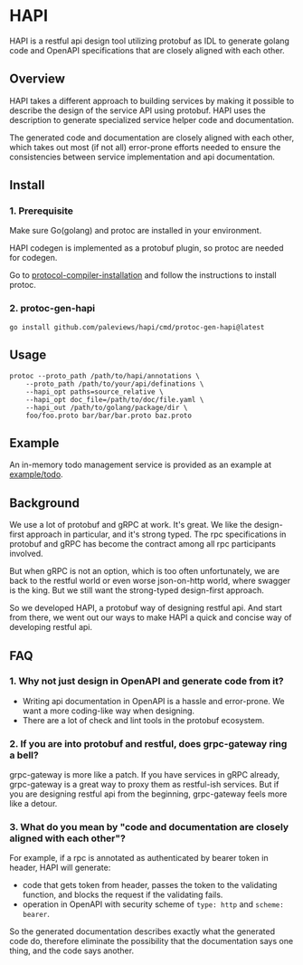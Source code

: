 # HAPI

HAPI is a restful api design tool utilizing protobuf as IDL
to generate golang code and OpenAPI specifications
that are closely aligned with each other.

## Overview

HAPI takes a different approach to building services by making it possible to
describe the design of the service API using protobuf. HAPI uses the description
to generate specialized service helper code and documentation.

The generated code and documentation are closely aligned with each other,
which takes out most (if not all) error-prone efforts needed to ensure the consistencies
between service implementation and api documentation.

## Install

### 1. Prerequisite

Make sure Go(golang) and protoc are installed in your environment.

HAPI codegen is implemented as a protobuf plugin, so protoc are needed for codegen.

Go to [protocol-compiler-installation](https://github.com/protocolbuffers/protobuf#protocol-compiler-installation)
and follow the instructions to install protoc.

### 2. protoc-gen-hapi

```shell
go install github.com/paleviews/hapi/cmd/protoc-gen-hapi@latest
```

## Usage

```shell
protoc --proto_path /path/to/hapi/annotations \
    --proto_path /path/to/your/api/definations \
    --hapi_opt paths=source_relative \
    --hapi_opt doc_file=/path/to/doc/file.yaml \
    --hapi_out /path/to/golang/package/dir \
    foo/foo.proto bar/bar/bar.proto baz.proto
```

## Example

An in-memory todo management service is provided as an example at
[example/todo](example/todo).

## Background

We use a lot of protobuf and gRPC at work. It's great.
We like the design-first approach in particular, and it's strong typed.
The rpc specifications in protobuf and gRPC has become the contract
among all rpc participants involved.

But when gRPC is not an option, which is too often unfortunately,
we are back to the restful world or even worse json-on-http world,
where swagger is the king.
But we still want the strong-typed design-first approach.

So we developed HAPI, a protobuf way of designing restful api.
And start from there, we went out our ways to make HAPI a quick and concise
way of developing restful api.

## FAQ

### 1. Why not just design in OpenAPI and generate code from it?
- Writing api documentation in OpenAPI is a hassle and error-prone.
  We want a more coding-like way when designing.
- There are a lot of check and lint tools in the protobuf ecosystem.

### 2. If you are into protobuf and restful, does grpc-gateway ring a bell?
grpc-gateway is more like a patch. If you have services in gRPC already,
grpc-gateway is a great way to proxy them as restful-ish services. 
But if you are designing restful api from the beginning,
grpc-gateway feels more like a detour.

### 3. What do you mean by "code and documentation are closely aligned with each other"?
For example, if a rpc is annotated as authenticated by bearer token in header,
HAPI will generate:
- code that gets token from header, passes the token to the validating function,
and blocks the request if the validating fails.
- operation in OpenAPI with security scheme of `type: http` and `scheme: bearer`.

So the generated documentation describes exactly what the generated code do,
therefore eliminate the possibility that the documentation says one thing,
and the code says another.
